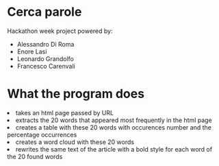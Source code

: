 # Cerca parole
Hackathon week project powered by:  
<ul>
  <li>Alessandro Di Roma</li>
  <li>Enore Lasi</li>
  <li>Leonardo Grandolfo</li>
  <li>Francesco Carenvali</li>
</ul>

# What the program does
<li>takes an html page passed by URL</li>
<li>extracts the 20 words that appeared most frequently in the html page</li>
<li>creates a table with these 20 words with occurences number and the percentage occurrences</li>
<li>creates a word cloud with these 20 words</li>
<li>rewrites the same text of the article with a bold style for each word of the 20 found words</li>
